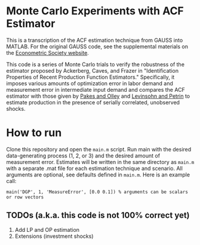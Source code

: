 # Monte Carlo Experiments with ACF Estimator

This is a transcription of the ACF estimation technique from GAUSS into MATLAB. For the original GAUSS code, see the supplemental materials on the [Econometric Society website](https://www.econometricsociety.org/publications/econometrica/2015/11/01/identification-properties-recent-production-function-estimators).

This code is a series of Monte Carlo trials to verify the robustness of the estimator proposed by Ackerberg, Caves, and Frazer in "Identification Properties of Recent Production Function Estimators." Specifically, it imposes various amounts of optimization error in labor demand and measurement error in intermediate input demand and compares the ACF estimator with those given by [Pakes and Olley](https://www.econometricsociety.org/publications/econometrica/1996/11/01/dynamics-productivity-telecommunications-equipment-industry) and [Levinsohn and Petrin](https://econpapers.repec.org/article/ouprestud/v_3a70_3ay_3a2003_3ai_3a2_3ap_3a317-341.htm) to estimate production in the presence of serially correlated, unobserved shocks.

# How to run

Clone this repository and open the `main.m` script. Run main with the desired data-generating process (1, 2, or 3) and the desired amount of measurement error. Estimates will be written in the same directory as `main.m` with a separate .mat file for each estimation technique and scenario. All arguments are optional, see defaults defined in `main.m`. Here is an example call:

`main('DGP', 1, 'MeasureError', [0.0 0.1]) % arguments can be scalars or row vectors` 

## TODOs (a.k.a. this code is not 100% correct yet)

1. Add LP and OP estimation
2. Extensions (investment shocks)
